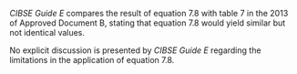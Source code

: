 _CIBSE Guide E_ compares the result of equation 7.8 with table
7 in the 2013 of Approved Document B, stating
that equation 7.8 would yield similar but not identical values.

No explicit discussion is presented by _CIBSE Guide E_
regarding  the limitations in the
application of equation 7.8.